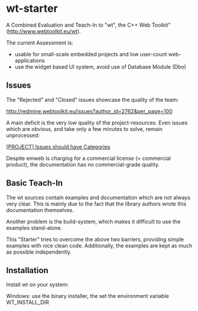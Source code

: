 wt-starter
==========

A Combined Evaluation and Teach-In to "wt", the C++ Web Toolkit" (http://www.webtoolkit.eu/wt).

The current Assessment is:

* usable for small-scale embedded projects and low user-count web-applications
* use the widget based UI system, avoid use of Database Module (Dbo)

Issues
------

The "Rejected" and "Closed" issues showcase the quality of the team:

http://redmine.webtoolkit.eu/issues?author_id=2762&per_page=100

A main deficit is the very low quality of the project-resources. Even issues which are obvious, and take only a few minutes to solve, remain unprocessed:

[[PROJECT] Issues should have Categories](http://redmine.webtoolkit.eu/issues/2715)

Despite emweb is charging for a commercial license (= commercial product), the documentation has no commercial-grade quality.

 
Basic Teach-In
--------------

The wt sources contain examples and documentation which are not always very clear. This is mainly due to the fact that the library authors wrote this documentation themselves.

Another problem is the build-system, which makes it difficult to use the examples stand-alone.

This "Starter" tries to overcome the above two barriers, providing simple examples with nice clean code. Additionally, the examples are kept as much as possible independently.


Installation
------------

Install wt on your system:

Windows: use the binary installer, the set the environment variable WT_INSTALL_DIR

